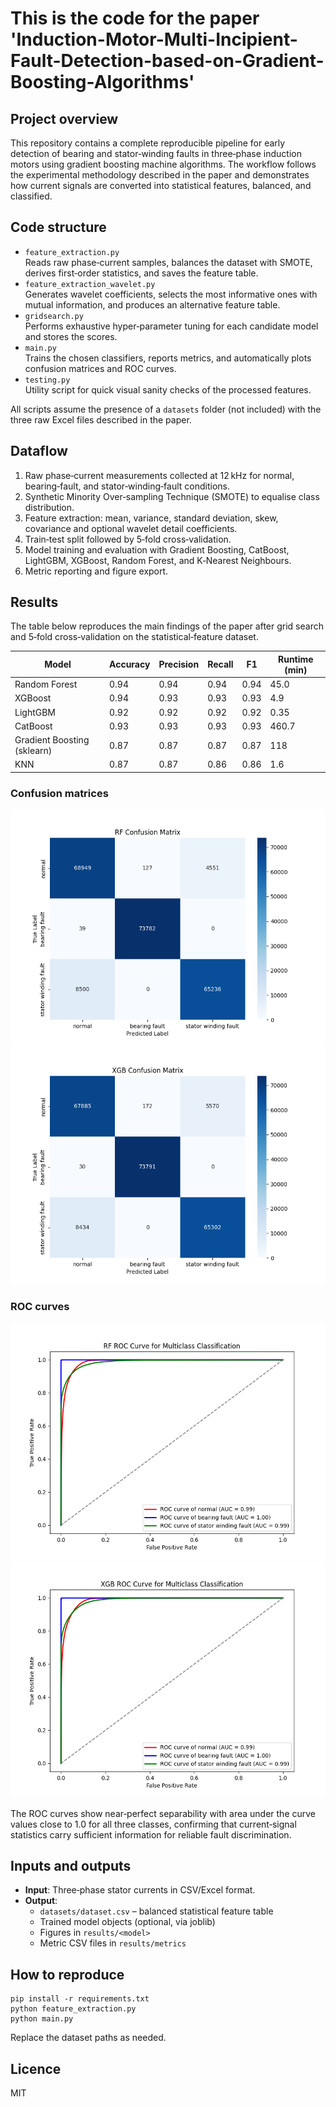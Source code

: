 # This is the code for the paper 'Induction-Motor-Multi-Incipient-Fault-Detection-based-on-Gradient-Boosting-Algorithms'

## Project overview
This repository contains a complete reproducible pipeline for early detection of bearing and stator‐winding faults in three‑phase induction motors using gradient boosting machine algorithms. The workflow follows the experimental methodology described in the paper and demonstrates how current signals are converted into statistical features, balanced, and classified.

## Code structure
* `feature_extraction.py`  
  Reads raw phase‑current samples, balances the dataset with SMOTE, derives first‑order statistics, and saves the feature table.
* `feature_extraction_wavelet.py`  
  Generates wavelet coefficients, selects the most informative ones with mutual information, and produces an alternative feature table.
* `gridsearch.py`  
  Performs exhaustive hyper‑parameter tuning for each candidate model and stores the scores.
* `main.py`  
  Trains the chosen classifiers, reports metrics, and automatically plots confusion matrices and ROC curves.
* `testing.py`  
  Utility script for quick visual sanity checks of the processed features.

All scripts assume the presence of a `datasets` folder (not included) with the three raw Excel files described in the paper.

## Dataflow
1. Raw phase‑current measurements collected at 12 kHz for normal, bearing‑fault, and stator‑winding‑fault conditions.
2. Synthetic Minority Over‑sampling Technique (SMOTE) to equalise class distribution.
3. Feature extraction: mean, variance, standard deviation, skew, covariance and optional wavelet detail coefficients.
4. Train‑test split followed by 5‑fold cross‑validation.
5. Model training and evaluation with Gradient Boosting, CatBoost, LightGBM, XGBoost, Random Forest, and K‑Nearest Neighbours.
6. Metric reporting and figure export.

## Results
The table below reproduces the main findings of the paper after grid search and 5‑fold cross‑validation on the statistical‑feature dataset.

| Model | Accuracy | Precision | Recall | F1 | Runtime (min) |
| --- | --- | --- | --- | --- | --- |
| Random Forest | 0.94 | 0.94 | 0.94 | 0.94 | 45.0 |
| XGBoost | 0.94 | 0.93 | 0.93 | 0.93 | 4.9 |
| LightGBM | 0.92 | 0.92 | 0.92 | 0.92 | 0.35 |
| CatBoost | 0.93 | 0.93 | 0.93 | 0.93 | 460.7 |
| Gradient Boosting (sklearn) | 0.87 | 0.87 | 0.87 | 0.87 | 118 |
| KNN | 0.87 | 0.87 | 0.86 | 0.86 | 1.6 |

### Confusion matrices
![Random Forest Confusion Matrix](images/rf_confusion_matrix.png)
![XGBoost Confusion Matrix](images/xgb_confusion_matrix.png)

### ROC curves
![Random Forest ROC](images/rf_roc.png)
![XGBoost ROC](images/xgb_roc.png)

The ROC curves show near‑perfect separability with area under the curve values close to 1.0 for all three classes, confirming that current‑signal statistics carry sufficient information for reliable fault discrimination.

## Inputs and outputs
* **Input**: Three‑phase stator currents in CSV/Excel format.
* **Output**:  
  * `datasets/dataset.csv` – balanced statistical feature table  
  * Trained model objects (optional, via joblib)  
  * Figures in `results/<model>`  
  * Metric CSV files in `results/metrics`

## How to reproduce
```
pip install -r requirements.txt
python feature_extraction.py
python main.py
```
Replace the dataset paths as needed.

## Licence
MIT
